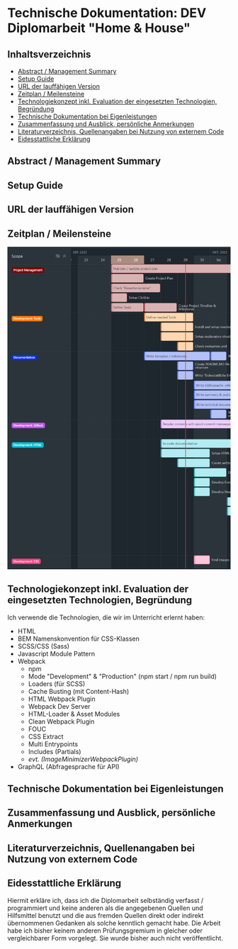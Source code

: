 # Technische Dokumentation: DEV Diplomarbeit "Home & House"

## Inhaltsverzeichnis
- [Abstract / Management Summary](#abstract--management-summary)
- [Setup Guide](#setup-guide)
- [URL der lauffähigen Version](#url-der-lauffähigen-version)
- [Zeitplan / Meilensteine](#zeitplan--meilensteine)
- [Technologiekonzept inkl. Evaluation der eingesetzten Technologien, Begründung](#technologiekonzept-inkl-evaluation-der-eingesetzten-technologien-begründung)
- [Technische Dokumentation bei Eigenleistungen](#technische-dokumentation-bei-eigenleistungen)
- [Zusammenfassung und Ausblick, persönliche Anmerkungen](#zusammenfassung-und-ausblick-persönliche-anmerkungen)
- [Literaturverzeichnis, Quellenangaben bei Nutzung von externem Code](#literaturverzeichnis-quellenangaben-bei-nutzung-von-externem-code)
- [Eidesstattliche Erklärung ](#eidesstattliche-erklärung)


## Abstract / Management Summary

## Setup Guide

## URL der lauffähigen Version

## Zeitplan / Meilensteine
![Zeitplan-1](src/assets/images/documentation-timetable-1.png)


## Technologiekonzept inkl. Evaluation der eingesetzten Technologien, Begründung
Ich verwende die Technologien, die wir im Unterricht erlernt haben:
- HTML
- BEM Namenskonvention für CSS-Klassen
- SCSS/CSS (Sass)
- Javascript Module Pattern
- Webpack
    - npm
    - Mode "Development" & "Production" (npm start / npm run build)
    - Loaders (für SCSS)
    - Cache Busting (mit Content-Hash)
    - HTML Webpack Plugin
    - Webpack Dev Server
    - HTML-Loader & Asset Modules
    - Clean Webpack Plugin
    - FOUC
    - CSS Extract
    - Multi Entrypoints
    - Includes (Partials)
    - *evt. (ImageMinimizerWebpackPlugin)*
- GraphQL (Abfragesprache für API)




## Technische Dokumentation bei Eigenleistungen

## Zusammenfassung und Ausblick, persönliche Anmerkungen

## Literaturverzeichnis, Quellenangaben bei Nutzung von externem Code

## Eidesstattliche Erklärung 
Hiermit erkläre ich, dass ich die Diplomarbeit selbständig verfasst / programmiert und keine anderen als die angegebenen Quellen und Hilfsmittel benutzt und die aus fremden Quellen direkt oder indirekt übernommenen Gedanken als solche kenntlich gemacht habe. Die Arbeit habe ich bisher keinem anderen Prüfungsgremium in gleicher oder vergleichbarer Form vorgelegt. Sie wurde bisher auch nicht veröffentlicht.